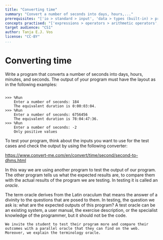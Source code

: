 ```yaml
---
title: "Converting time"
summary: "Convert a number of seconds into days, hours,..."
prerequisites: "['io > standard > input', 'data > types (built-in) > primitive > numeric', 'imperative programming > variables > variable declaration', 'imperative programming > variables > assignment']"
concepts practised: "['expressions > operators > arithmetic operators', 'control flow > conditionals', 'expressions > operators > relational operators']"
target audience: "CS1"
author: Tanja E.J. Vos
license: "CC-BY"
...
```


# Converting time





Write a program that converts a number of seconds into days, hours,
minutes, and seconds. The output of your program must have the
layout as in the following examples:

```small

>>> %Run 
    Enter a number of seconds: 184
    The equivalent duration is 0:00:03:04.
>>> %Run 
    Enter a number of seconds: 6756456
    The equivalent duration is 78:04:47:36.
>>> %Run 
    Enter a number of seconds: -2
    Only positive values
```

To test your program, think about the inputs you want to use for the
test cases and check the output by using the following converter:

<https://www.convert-me.com/en/convert/time/second/second-to-dhms.html>

In this way we are using another program to test the output of our
program. The other program tells us what the expected results are,
to compare them with the actual results of the program we are
testing. In testing it is called an *oracle*.

The term oracle derives from the Latin oraculum that means the
answer of a divinity to the questions that are posed to them. In
testing, the question we ask is: what are the expected outputs of
this program? A test oracle can be an existing system, a user
manual, the exercise description, or the specialist knowledge of the
programmer, but it should not be the code.

```testruntile
We invite the student to test their program more and compare their
outcomes with a parallel oracle that they can find on the web.
Moreover, we explain the terminology oracle.
```
